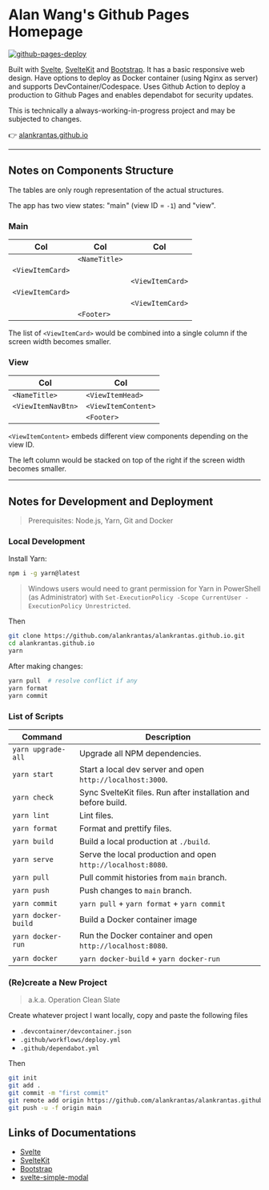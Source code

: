 # Alan Wang's Github Pages Homepage

[![github-pages-deploy](https://github.com/alankrantas/alankrantas.github.io/actions/workflows/github-pages-deploy.yml/badge.svg)](https://github.com/alankrantas/alankrantas.github.io/actions/workflows/github-pages-deploy.yml)

Built with [Svelte](https://svelte.dev/docs), [SvelteKit](https://kit.svelte.dev/docs/introduction) and [Bootstrap](https://getbootstrap.com/docs/5.3/getting-started/introduction/). It has a basic responsive web design. Have options to deploy as Docker container (using Nginx as server) and supports DevContainer/Codespace. Uses Github Action to deploy a production to Github Pages and enables dependabot for security updates.

This is technically a always-working-in-progress project and may be subjected to changes.

👉 [alankrantas.github.io](https://alankrantas.github.io/)

---

## Notes on Components Structure

The tables are only rough representation of the actual structures.

The app has two view states: "main" (view ID = `-1`) and "view".

### Main

| Col              | Col           | Col              |
| ---------------- | ------------- | ---------------- |
|                  | `<NameTitle>` |                  |
| `<ViewItemCard>` |               |                  |
|                  |               | `<ViewItemCard>` |
| `<ViewItemCard>` |               |                  |
|                  |               | `<ViewItemCard>` |
|                  | `<Footer>`    |                  |

The list of `<ViewItemCard>` would be combined into a single column if the screen width becomes smaller.

### View

| Col                | Col                 |
| ------------------ | ------------------- |
| `<NameTitle>`      | `<ViewItemHead>`    |
| `<ViewItemNavBtn>` | `<ViewItemContent>` |
|                    | `<Footer>`          |

`<ViewItemContent>` embeds different view components depending on the view ID.

The left column would be stacked on top of the right if the screen width becomes smaller.

---

## Notes for Development and Deployment

> Prerequisites: Node.js, Yarn, Git and Docker

### Local Development

Install Yarn:

```bash
npm i -g yarn@latest
```

> Windows users would need to grant permission for Yarn in PowerShell (as Administrator) with `Set-ExecutionPolicy -Scope CurrentUser -ExecutionPolicy Unrestricted`.

Then

```bash
git clone https://github.com/alankrantas/alankrantas.github.io.git
cd alankrantas.github.io
yarn
```

After making changes:

```bash
yarn pull  # resolve conflict if any
yarn format
yarn commit
```

### List of Scripts

| Command             | Description                                                    |
| ------------------- | -------------------------------------------------------------- |
| `yarn upgrade-all`  | Upgrade all NPM dependencies.                                  |
| `yarn start`        | Start a local dev server and open `http://localhost:3000`.     |
| `yarn check`        | Sync SvelteKit files. Run after installation and before build. |
| `yarn lint`         | Lint files.                                                    |
| `yarn format`       | Format and prettify files.                                     |
| `yarn build`        | Build a local production at `./build`.                         |
| `yarn serve`        | Serve the local production and open `http://localhost:8080`.   |
| `yarn pull`         | Pull commit histories from `main` branch.                      |
| `yarn push`         | Push changes to `main` branch.                                 |
| `yarn commit`       | `yarn pull` + `yarn format` + `yarn commit`                    |
| `yarn docker-build` | Build a Docker container image                                 |
| `yarn docker-run`   | Run the Docker container and open `http://localhost:8080`.     |
| `yarn docker`       | `yarn docker-build` + `yarn docker-run`                        |

### (Re)create a New Project

> a.k.a. Operation Clean Slate

Create whatever project I want locally, copy and paste the following files

- `.devcontainer/devcontainer.json`
- `.github/workflows/deploy.yml`
- `.github/dependabot.yml`

Then

```bash
git init
git add .
git commit -m "first commit"
git remote add origin https://github.com/alankrantas/alankrantas.github.io.git
git push -u -f origin main
```

## Links of Documentations

- [Svelte](https://svelte.dev/docs)
- [SvelteKit](https://kit.svelte.dev/docs/introduction)
- [Bootstrap](https://getbootstrap.com/docs/5.3/getting-started/introduction/)
- [svelte-simple-modal](https://github.com/flekschas/svelte-simple-modal#api)

